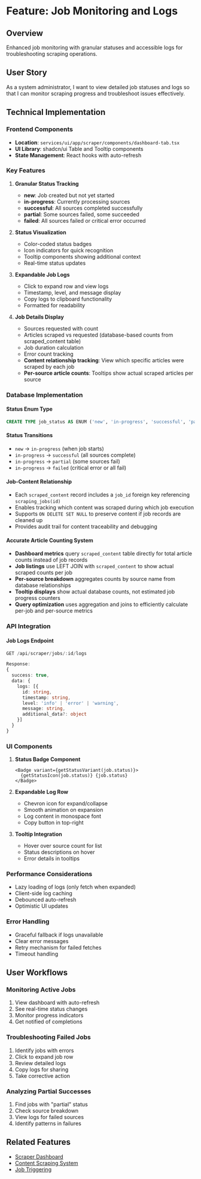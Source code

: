 # Feature: Job Monitoring and Logs

## Overview
Enhanced job monitoring with granular statuses and accessible logs for troubleshooting scraping operations.

## User Story
As a system administrator, I want to view detailed job statuses and logs so that I can monitor scraping progress and troubleshoot issues effectively.

## Technical Implementation

### Frontend Components
- **Location**: `services/ui/app/scraper/components/dashboard-tab.tsx`
- **UI Library**: shadcn/ui Table and Tooltip components
- **State Management**: React hooks with auto-refresh

### Key Features

1. **Granular Status Tracking**
   - **new**: Job created but not yet started
   - **in-progress**: Currently processing sources
   - **successful**: All sources completed successfully
   - **partial**: Some sources failed, some succeeded
   - **failed**: All sources failed or critical error occurred

2. **Status Visualization**
   - Color-coded status badges
   - Icon indicators for quick recognition
   - Tooltip components showing additional context
   - Real-time status updates

3. **Expandable Job Logs**
   - Click to expand row and view logs
   - Timestamp, level, and message display
   - Copy logs to clipboard functionality
   - Formatted for readability

4. **Job Details Display**
   - Sources requested with count
   - Articles scraped vs requested (database-based counts from scraped_content table)
   - Job duration calculation
   - Error count tracking
   - **Content relationship tracking**: View which specific articles were scraped by each job
   - **Per-source article counts**: Tooltips show actual scraped articles per source

### Database Implementation

#### Status Enum Type
```sql
CREATE TYPE job_status AS ENUM ('new', 'in-progress', 'successful', 'partial', 'failed');
```

#### Status Transitions
- `new` → `in-progress` (when job starts)
- `in-progress` → `successful` (all sources complete)
- `in-progress` → `partial` (some sources fail)
- `in-progress` → `failed` (critical error or all fail)

#### Job-Content Relationship
- Each `scraped_content` record includes a `job_id` foreign key referencing `scraping_jobs(id)`
- Enables tracking which content was scraped during which job execution
- Supports `ON DELETE SET NULL` to preserve content if job records are cleaned up
- Provides audit trail for content traceability and debugging

#### Accurate Article Counting System
- **Dashboard metrics** query `scraped_content` table directly for total article counts instead of job records
- **Job listings** use LEFT JOIN with `scraped_content` to show actual scraped counts per job
- **Per-source breakdown** aggregates counts by source name from database relationships
- **Tooltip displays** show actual database counts, not estimated job progress counters
- **Query optimization** uses aggregation and joins to efficiently calculate per-job and per-source metrics

### API Integration

#### Job Logs Endpoint
```typescript
GET /api/scraper/jobs/:id/logs

Response:
{
  success: true,
  data: {
    logs: [{
      id: string,
      timestamp: string,
      level: 'info' | 'error' | 'warning',
      message: string,
      additional_data?: object
    }]
  }
}
```

### UI Components

1. **Status Badge Component**
   ```tsx
   <Badge variant={getStatusVariant(job.status)}>
     {getStatusIcon(job.status)} {job.status}
   </Badge>
   ```

2. **Expandable Log Row**
   - Chevron icon for expand/collapse
   - Smooth animation on expansion
   - Log content in monospace font
   - Copy button in top-right

3. **Tooltip Integration**
   - Hover over source count for list
   - Status descriptions on hover
   - Error details in tooltips

### Performance Considerations
- Lazy loading of logs (only fetch when expanded)
- Client-side log caching
- Debounced auto-refresh
- Optimistic UI updates

### Error Handling
- Graceful fallback if logs unavailable
- Clear error messages
- Retry mechanism for failed fetches
- Timeout handling

## User Workflows

### Monitoring Active Jobs
1. View dashboard with auto-refresh
2. See real-time status changes
3. Monitor progress indicators
4. Get notified of completions

### Troubleshooting Failed Jobs
1. Identify jobs with errors
2. Click to expand job row
3. Review detailed logs
4. Copy logs for sharing
5. Take corrective action

### Analyzing Partial Successes
1. Find jobs with "partial" status
2. Check source breakdown
3. View logs for failed sources
4. Identify patterns in failures

## Related Features
- [Scraper Dashboard](./04-scraper-dashboard.md)
- [Content Scraping System](./03-content-scraping.md)
- [Job Triggering](./04a-job-triggering.md)